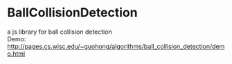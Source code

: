 # BallCollisionDetection
a js library for ball collision detection<br>
Demo: http://pages.cs.wisc.edu/~guohong/algorithms/ball_collision_detection/demo.html
